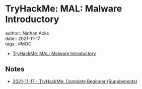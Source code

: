# TryHackMe: MAL: Malware Introductory

author:: Nathan Acks  
date:: 2021-11-17  
tags:: #MOC

* [TryHackMe: MAL: Malware Introductory](https://tryhackme.com/room/malmalintroductory)

## Notes

* [2021-11-17 - TryHackMe: Complete Beginner (Supplements)](../log/2021-11-17-tryhackme-complete-beginner-supplements.md)
